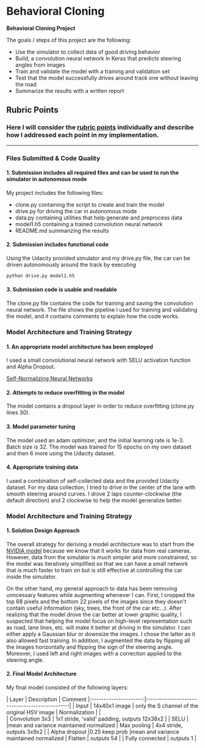 # **Behavioral Cloning** 


**Behavioral Cloning Project**

The goals / steps of this project are the following:
* Use the simulator to collect data of good driving behavior
* Build, a convolution neural network in Keras that predicts steering angles from images
* Train and validate the model with a training and validation set
* Test that the model successfully drives around track one without leaving the road
* Summarize the results with a written report


## Rubric Points
### Here I will consider the [rubric points](https://review.udacity.com/#!/rubrics/432/view) individually and describe how I addressed each point in my implementation.  

---
### Files Submitted & Code Quality

#### 1. Submission includes all required files and can be used to run the simulator in autonomous mode

My project includes the following files:
* clone.py containing the script to create and train the model
* drive.py for driving the car in autonomous mode
* data.py containing utilities that help generate and preprocess data
* model1.h5 containing a trained convolution neural network 
* README.md summarizing the results

#### 2. Submission includes functional code
Using the Udacity provided simulator and my drive.py file, the car can be driven autonomously around the track by executing 
```sh
python drive.py model1.h5
```

#### 3. Submission code is usable and readable

The clone.py file contains the code for training and saving the convolution neural network. The file shows the pipeline I used for training and validating the model, and it contains comments to explain how the code works.

### Model Architecture and Training Strategy

#### 1. An appropriate model architecture has been employed

I used a small convolutional neural network with SELU activation function and Alpha Dropout.

[Self-Normalizing Neural Networks](https://arxiv.org/abs/1706.02515)

#### 2. Attempts to reduce overfitting in the model

The model contains a dropout layer in order to reduce overfitting (clone.py lines 30). 

#### 3. Model parameter tuning

The model used an adam optimizer, and the initial learning rate is 1e-3. Batch size is 32. The model was trained for 15 epochs on my own dataset and then 6 more using the Udacity dataset. 

#### 4. Appropriate training data

I used a combination of self-collected data and the provided Udacity dataset. For my data collection, I tried to drive in the center of the lane with smooth steering around curves. I drove 2 laps counter-clockwise (the default direction) and 2 clockwise to help the model generalize better. 

### Model Architecture and Training Strategy

#### 1. Solution Design Approach

The overall strategy for deriving a model architecture was to start from the [NVIDIA model](https://devblogs.nvidia.com/parallelforall/deep-learning-self-driving-cars/) because we know that it works for data from real cameras. However, data from the simulator is much simpler and more constrained, so the model was iteratively simplified so that we can have a small network that is much faster to train on but is still effective at controlling the car inside the simulator.

On the other hand, my general approach to data has been removing unncessary features while augmenting whenever I can. First, I cropped the top 68 pixels and the bottom 22 pixels of the images since they doesn't contain useful information (sky, trees, the front of the car etc...). After realizing that the model drove the car better at lower graphic quality, I suspected that helping the model focus on high-level representation such as road, lane lines, etc. will make it better at driving in the simulator. I can either apply a Gaussian blur or downsize the images. I chose the latter as it also allowed fast training. In addition, I augmented the data by flipping all the images horizontally and flipping the sign of the steering angle. Moreover, I used left and right images with a correction applied to the steering angle. 

#### 2. Final Model Architecture

My final model consisted of the following layers:

| Layer         		|     Description	        					| Comment
|:---------------------:|:---------------------------------------------:| 
| Input         		| 14x40x1 image    							| only the S channel of the original HSV image
| Normalization         		|     							|  
| Convolution 3x3     	| 1x1 stride, 'valid' padding, outputs 12x38x2 	|
| SELU					|												|mean and variance maintained normalized
| Max pooling	      	| 4x4 stride,  outputs 3x9x2 				|
| Alpha dropout					|0.25 keep prob												|mean and variance maintained normalized
| Flatten | outputs 54 |
| Fully connected		| outputs 1      									|
